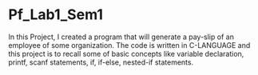 # Pf_Lab1_Sem1
In this Project, I created a program that will generate a pay-slip of an employee of some organization. The code is written in C-LANGUAGE and this project is to recall some of basic concepts like variable declaration, printf, scanf statements, if, if-else, nested-if statements. 
